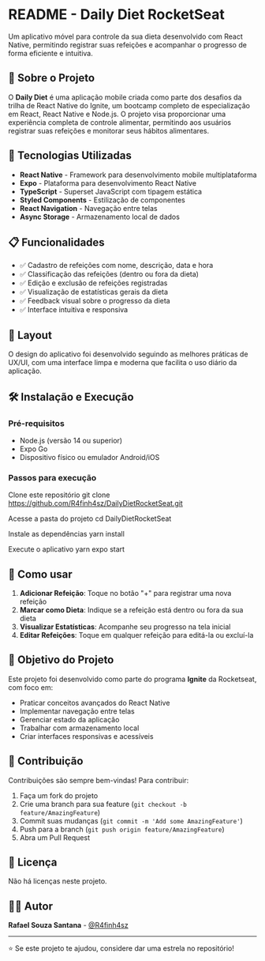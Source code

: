 # README - Daily Diet RocketSeat

Um aplicativo móvel para controle da sua dieta desenvolvido com React Native, permitindo registrar suas refeições e acompanhar o progresso de forma eficiente e intuitiva.

## 📱 Sobre o Projeto

O **Daily Diet** é uma aplicação mobile criada como parte dos desafios da trilha de React Native do Ignite, um bootcamp completo de especialização em React, React Native e Node.js. O projeto visa proporcionar uma experiência completa de controle alimentar, permitindo aos usuários registrar suas refeições e monitorar seus hábitos alimentares.

## 🚀 Tecnologias Utilizadas

- **React Native** - Framework para desenvolvimento mobile multiplataforma
- **Expo** - Plataforma para desenvolvimento React Native
- **TypeScript** - Superset JavaScript com tipagem estática
- **Styled Components** - Estilização de componentes
- **React Navigation** - Navegação entre telas
- **Async Storage** - Armazenamento local de dados

## 📋 Funcionalidades

- ✅ Cadastro de refeições com nome, descrição, data e hora
- ✅ Classificação das refeições (dentro ou fora da dieta)
- ✅ Edição e exclusão de refeições registradas
- ✅ Visualização de estatísticas gerais da dieta
- ✅ Feedback visual sobre o progresso da dieta
- ✅ Interface intuitiva e responsiva

## 🎨 Layout

O design do aplicativo foi desenvolvido seguindo as melhores práticas de UX/UI, com uma interface limpa e moderna que facilita o uso diário da aplicação.

## 🛠️ Instalação e Execução

### Pré-requisitos

- Node.js (versão 14 ou superior)
- Expo Go
- Dispositivo físico ou emulador Android/iOS

### Passos para execução

Clone este repositório
git clone https://github.com/R4finh4sz/DailyDietRocketSeat.git

Acesse a pasta do projeto
cd DailyDietRocketSeat

Instale as dependências
yarn install

Execute o aplicativo
yarn expo start


## 📱 Como usar

1. **Adicionar Refeição**: Toque no botão "+" para registrar uma nova refeição
2. **Marcar como Dieta**: Indique se a refeição está dentro ou fora da sua dieta
3. **Visualizar Estatísticas**: Acompanhe seu progresso na tela inicial
4. **Editar Refeições**: Toque em qualquer refeição para editá-la ou excluí-la

## 🎯 Objetivo do Projeto

Este projeto foi desenvolvido como parte do programa **Ignite** da Rocketseat, com foco em:

- Praticar conceitos avançados do React Native
- Implementar navegação entre telas
- Gerenciar estado da aplicação
- Trabalhar com armazenamento local
- Criar interfaces responsivas e acessíveis

## 🤝 Contribuição

Contribuições são sempre bem-vindas! Para contribuir:

1. Faça um fork do projeto
2. Crie uma branch para sua feature (`git checkout -b feature/AmazingFeature`)
3. Commit suas mudanças (`git commit -m 'Add some AmazingFeature'`)
4. Push para a branch (`git push origin feature/AmazingFeature`)
5. Abra um Pull Request

## 📝 Licença

Não há licenças neste projeto.

## 👨‍💻 Autor

**Rafael Souza Santana** - [@R4finh4sz](https://github.com/R4finh4sz)

---

⭐ Se este projeto te ajudou, considere dar uma estrela no repositório!


